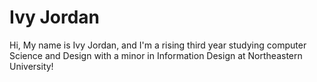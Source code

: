 # Ivy Jordan

Hi, My name is Ivy Jordan, and I'm a rising third year studying computer Science and Design with a minor in Information Design at Northeastern University!